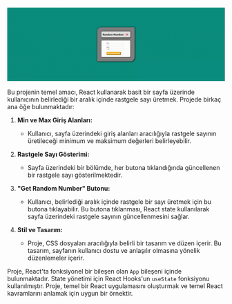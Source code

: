 ![](public/randomNumbApp.gif)

Bu projenin temel amacı, React kullanarak basit bir sayfa üzerinde kullanıcının belirlediği bir aralık içinde rastgele sayı üretmek. Projede birkaç ana öğe bulunmaktadır:

1. **Min ve Max Giriş Alanları:**
   - Kullanıcı, sayfa üzerindeki giriş alanları aracılığıyla rastgele sayının üretileceği minimum ve maksimum değerleri belirleyebilir.

2. **Rastgele Sayı Gösterimi:**
   - Sayfa üzerindeki bir bölümde, her butona tıklandığında güncellenen bir rastgele sayı gösterilmektedir.

3. **"Get Random Number" Butonu:**
   - Kullanıcı, belirlediği aralık içinde rastgele bir sayı üretmek için bu butona tıklayabilir. Bu butona tıklanması, React state kullanılarak sayfa üzerindeki rastgele sayının güncellenmesini sağlar.

4. **Stil ve Tasarım:**
   - Proje, CSS dosyaları aracılığıyla belirli bir tasarım ve düzen içerir. Bu tasarım, sayfanın kullanıcı dostu ve anlaşılır olmasına yönelik düzenlemeler içerir.

Proje, React'ta fonksiyonel bir bileşen olan `App` bileşeni içinde bulunmaktadır. State yönetimi için React Hooks'un `useState` fonksiyonu kullanılmıştır. Proje, temel bir React uygulamasını oluşturmak ve temel React kavramlarını anlamak için uygun bir örnektir.
